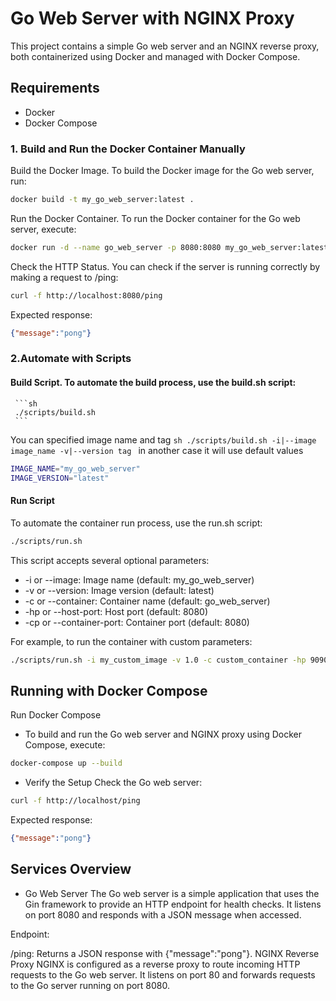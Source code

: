 # Go Web Server with NGINX Proxy


This project contains a simple Go web server and an NGINX reverse proxy, both containerized using Docker and managed with Docker Compose.


## Requirements
- Docker
- Docker Compose

### 1. Build and Run the Docker Container Manually


Build the Docker Image. To build the Docker image for the Go web server, run:
```sh
docker build -t my_go_web_server:latest .
```


Run the Docker Container. To run the Docker container for the Go web server, execute:
```sh
docker run -d --name go_web_server -p 8080:8080 my_go_web_server:latest
```


Check the HTTP Status. You can check if the server is running correctly by making a request to /ping:
```sh
curl -f http://localhost:8080/ping
```


Expected response:
```json
{"message":"pong"}
```


### 2.Automate with Scripts
#### Build Script. To automate the build process, use the build.sh script:
     ```sh
     ./scripts/build.sh
     ```

     
You can specified image name and tag 
     ```sh
      ./scripts/build.sh -i|--image image_name -v|--version tag
      ```
in another case it will use default values
```sh
IMAGE_NAME="my_go_web_server"
IMAGE_VERSION="latest"
```


#### Run Script
To automate the container run process, use the run.sh script:
```sh
./scripts/run.sh
```


This script accepts several optional parameters:

- -i or --image: Image name (default: my_go_web_server)
- -v or --version: Image version (default: latest)
- -c or --container: Container name (default: go_web_server)
- -hp or --host-port: Host port (default: 8080)
- -cp or --container-port: Container port (default: 8080)


For example, to run the container with custom parameters:
```sh
./scripts/run.sh -i my_custom_image -v 1.0 -c custom_container -hp 9090 -cp 8080
```


## Running with Docker Compose
Run Docker Compose

- To build and run the Go web server and NGINX proxy using Docker Compose, execute:
```sh
docker-compose up --build
```


- Verify the Setup
Check the Go web server:
```sh
curl -f http://localhost/ping
```


Expected response:
```json
{"message":"pong"}
```

## Services Overview
 - Go Web Server
The Go web server is a simple application that uses the Gin framework to provide an HTTP endpoint for health checks. It listens on port 8080 and responds with a JSON message when accessed.

Endpoint:

/ping: Returns a JSON response with {"message":"pong"}.
NGINX Reverse Proxy
NGINX is configured as a reverse proxy to route incoming HTTP requests to the Go web server. It listens on port 80 and forwards requests to the Go server running on port 8080.


  


